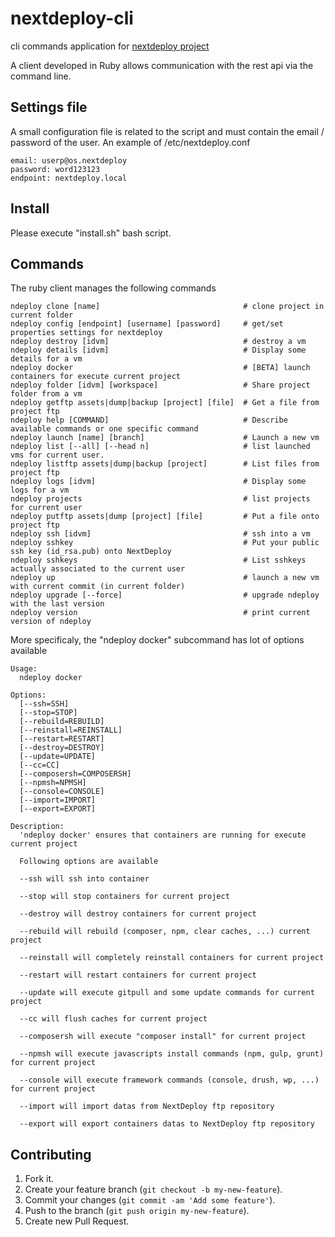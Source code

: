 # nextdeploy-cli

cli commands application for [nextdeploy project](https://github.com/ricofehr/nextdeploy)

A client developed in Ruby allows communication with the rest api via the command line.

## Settings file

A small configuration file is related to the script and must contain the email / password of the user.
An example of /etc/nextdeploy.conf
```
email: userp@os.nextdeploy
password: word123123
endpoint: nextdeploy.local
```

## Install

Please execute "install.sh" bash script.

## Commands

The ruby client manages the following commands
```
ndeploy clone [name]                                # clone project in current folder
ndeploy config [endpoint] [username] [password]     # get/set properties settings for nextdeploy
ndeploy destroy [idvm]                              # destroy a vm
ndeploy details [idvm]                              # Display some details for a vm
ndeploy docker                                      # [BETA] launch containers for execute current project
ndeploy folder [idvm] [workspace]                   # Share project folder from a vm
ndeploy getftp assets|dump|backup [project] [file]  # Get a file from project ftp
ndeploy help [COMMAND]                              # Describe available commands or one specific command
ndeploy launch [name] [branch]                      # Launch a new vm
ndeploy list [--all] [--head n]                     # list launched vms for current user.
ndeploy listftp assets|dump|backup [project]        # List files from project ftp
ndeploy logs [idvm]                                 # Display some logs for a vm
ndeploy projects                                    # list projects for current user
ndeploy putftp assets|dump [project] [file]         # Put a file onto project ftp
ndeploy ssh [idvm]                                  # ssh into a vm
ndeploy sshkey                                      # Put your public ssh key (id_rsa.pub) onto NextDeploy
ndeploy sshkeys                                     # List sshkeys actually associated to the current user
ndeploy up                                          # launch a new vm with current commit (in current folder)
ndeploy upgrade [--force]                           # upgrade ndeploy with the last version
ndeploy version                                     # print current version of ndeploy
```

More specificaly, the "ndeploy docker" subcommand has lot of options available
```
Usage:
  ndeploy docker

Options:
  [--ssh=SSH]
  [--stop=STOP]
  [--rebuild=REBUILD]
  [--reinstall=REINSTALL]
  [--restart=RESTART]
  [--destroy=DESTROY]
  [--update=UPDATE]
  [--cc=CC]
  [--composersh=COMPOSERSH]
  [--npmsh=NPMSH]
  [--console=CONSOLE]
  [--import=IMPORT]
  [--export=EXPORT]

Description:
  'ndeploy docker' ensures that containers are running for execute current project

  Following options are available

  --ssh will ssh into container

  --stop will stop containers for current project

  --destroy will destroy containers for current project

  --rebuild will rebuild (composer, npm, clear caches, ...) current project

  --reinstall will completely reinstall containers for current project

  --restart will restart containers for current project

  --update will execute gitpull and some update commands for current project

  --cc will flush caches for current project

  --composersh will execute "composer install" for current project

  --npmsh will execute javascripts install commands (npm, gulp, grunt) for current project

  --console will execute framework commands (console, drush, wp, ...) for current project

  --import will import datas from NextDeploy ftp repository

  --export will export containers datas to NextDeploy ftp repository
```

## Contributing

1. Fork it.
2. Create your feature branch (`git checkout -b my-new-feature`).
3. Commit your changes (`git commit -am 'Add some feature'`).
4. Push to the branch (`git push origin my-new-feature`).
5. Create new Pull Request.
